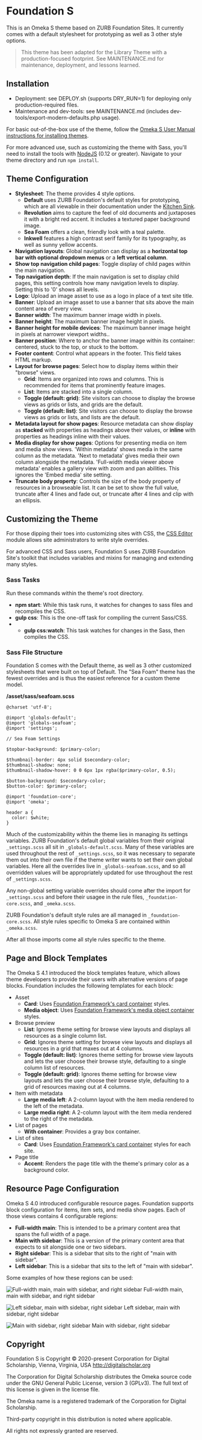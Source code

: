# Foundation S

This is an Omeka S theme based on ZURB Foundation Sites. It currently comes with a default stylesheet for prototyping as well as 3 other style options.


> This theme has been adapted for the Library Theme with a production-focused footprint.
> See MAINTENANCE.md for maintenance, deployment, and lessons learned.

## Installation

- Deployment: see DEPLOY.sh (supports DRY_RUN=1) for deploying only production-required files.
- Maintenance and dev-tools: see MAINTENANCE.md (includes dev-tools/export-modern-defaults.php usage).

For basic out-of-the-box use of the theme, follow the [Omeka S User Manual instructions for installing themes](https://omeka.org/s/docs/user-manual/sites/site_theme/#installing-themes).

For more advanced use, such as customizing the theme with Sass, you'll need to install the tools with [NodeJS](https://nodejs.org/en/) (0.12 or greater). Navigate to your theme directory and run `npm install`.

## Theme Configuration

* **Stylesheet**: The theme provides 4 style options.
  * **Default** uses ZURB Foundation's default styles for prototyping, which are all viewable in their documentation under the [Kitchen Sink](https://get.foundation/sites/docs/kitchen-sink.html).
  * **Revolution** aims to capture the feel of old documents and juxtaposes it with a bright red accent. It includes a textured paper background image.
  * **Sea Foam** offers a clean, friendly look with a teal palette.
  * **Inkwell** features a high contrast serif family for its typography, as well as sunny yellow accents.
* **Navigation layouts**: Global navigation can display as a **horizontal top bar with optional dropdown menus** or a **left vertical column**.
* **Show top navigation child pages**: Toggle display of child pages within the main navigation.
* **Top navigation depth**: If the main navigation is set to display child pages, this setting controls how many navigation levels to display. Setting this to '0' shows all levels.
* **Logo**: Upload an image asset to use as a logo in place of a text site title.
* **Banner**: Upload an image asset to use a banner that sits above the main content area of every view.
* **Banner width**: The maximum banner image width in pixels.
* **Banner height**: The maximum banner image height in pixels.
* **Banner height for mobile devices**: The maximum banner image height in pixels at narrower viewport widths..
* **Banner position**: Where to anchor the banner image within its container: centered, stuck to the top, or stuck to the bottom.
* **Footer content**: Control what appears in the footer. This field takes HTML markup.
* **Layout for browse pages**: Select how to display items within their "browse" views.
  * **Grid**: Items are organized into rows and columns. This is recommended for items that prominently feature images.
  * **List**: Items are stacked into a single column.
  * **Toggle (default: grid)**: Site visitors can choose to display the browse views as grids or lists, and grids are the default.
  * **Toggle (default: list)**: Site visitors can choose to display the browse views as grids or lists, and lists are the default.
* **Metadata layout for show pages**: Resource metadata can show display as **stacked** with properties as headings above their values, or **inline** with properties as headings inline with their values.
* **Media display for show pages**: Options for presenting media on item and media show views. 'Within metadata' shows media in the same column as the metadata. 'Next to metadata' gives media their own column alongside the metadata. 'Full-width media viewer above metadata' enables a gallery view with zoom and pan abilities. This ignores the 'Embed media' site setting.
* **Truncate body property**: Controls the size of the body property of resources in a browseable list. It can be set to show the full value, truncate after 4 lines and fade out, or truncate after 4 lines and clip with an ellipsis.

## Customizing the Theme

For those dipping their toes into customizing sites with CSS, the [CSS Editor](https://omeka.org/s/modules/CSSEditor/) module allows site administrators to write style overrides.

For advanced CSS and Sass users, Foundation S uses ZURB Foundation Site's toolkit that includes variables and mixins for managing and extending many styles.

### Sass Tasks

Run these commands within the theme's root directory.

* **npm start**: While this task runs, it watches for changes to sass files and recompiles the CSS.
* **gulp css**: This is the one-off task for compiling the current Sass/CSS.
* * **gulp css:watch**: This task watches for changes in the Sass, then compiles the CSS.

### Sass File Structure

Foundation S comes with the Default theme, as well as 3 other customized stylesheets that were built on top of Default. The "Sea Foam" theme has the fewest overrides and is thus the easiest reference for a custom theme model.

**/asset/sass/seafoam.scss**

```
@charset 'utf-8';

@import 'globals-default';
@import 'globals-seafoam';
@import 'settings';

// Sea Foam Settings

$topbar-background: $primary-color;

$thumbnail-border: 4px solid $secondary-color;
$thumbnail-shadow: none;
$thumbnail-shadow-hover: 0 0 6px 1px rgba($primary-color, 0.5);

$button-background: $secondary-color;
$button-color: $primary-color;

@import 'foundation-core';
@import 'omeka';

header a {
  color: $white;
}
```

Much of the customizability within the theme lies in managing its settings variables. ZURB Foundation's default global variables from their original `_settings.scss` all sit in `_globals-default.scss`. Many of these variables are used throughout the rest of `_settings.scss`, so it was necessary to separate them out into their own file if the theme writer wants to set their own global variables. Here all the overrides live in `_globals-seafoam.scss`, and so all overridden values will be appropriately updated for use throughout the rest of `_settings.scss`.

Any non-global setting variable overrides should come after the import for `_settings.scss` and before their usagee in the rule files, `_foundation-core.scss`, and `_omeka.scss`.

ZURB Foundation's default style rules are all managed in `_foundation-core.scss`. All style rules specific to Omeka S are contained within `_omeka.scss`.

After all those imports come all style rules specific to the theme.

## Page and Block Templates

The Omeka S 4.1 introduced the block templates feature, which allows theme developers to provide their users with alternative versions of page blocks. Foundation includes the following templates for each block:

* Asset
  * **Card**: Uses [Foundation Framework's card container](https://get.foundation/sites/docs/card.html) styles.
  * **Media object**: Uses [Foundation Framework's media object container](https://get.foundation/sites/docs/media-object.html) styles.
* Browse preview
  * **List**: Ignores theme setting for browse view layouts and displays all resources as a single column list.
  * **Grid**: Ignores theme setting for browse view layouts and displays all resources in a grid that maxes out at 4 columns.
  * **Toggle (default: list)**: Ignores theme setting for browse view layouts and lets the user choose their browse style, defaulting to a single column list of resources.
  * **Toggle (default: grid)**: Ignores theme setting for browse view layouts and lets the user choose their browse style, defaulting to a grid of resources maxing out at 4 columns.
* Item with metadata
  * **Large media left**: A 2-column layout with the item media rendered to the left of the metadata.
  * **Large media right**: A 2-column layout with the item media rendered to the right of the metadata.
* List of pages
  * **With container**: Provides a gray box container.
* List of sites
  * **Card**: Uses [Foundation Framework's card container](https://get.foundation/sites/docs/card.html) styles for each site.
* Page title
  * **Accent**: Renders the page title with the theme's primary color as a background color.

## Resource Page Configuration

Omeka S 4.0 introduced configurable resource pages. Foundation supports block configuration for items, item sets, and media show pages. Each of those views contains 4 configurable regions:

* **Full-width main**: This is intended to be a primary content area that spans the full width of a page.
* **Main with sidebar**: This is a version of the primary content area that expects to sit alongside one or two sidebars.
* **Right sidebar**: This is a sidebar that sits to the right of "main with sidebar".
* **Left sidebar**: This is a sidebar that sits to the left of "main with sidebar".

Some examples of how these regions can be used:

![Full-width main, main with sidebar, and right sidebar](asset/img/full-main-right.jpg)
Full-width main, main with sidebar, and right sidebar

![Left sidebar,  main with sidebar, right sidebar](asset/img/left-main-right.jpg)
Left sidebar,  main with sidebar, right sidebar

![Main with sidebar, right sidebar](asset/img/main-right.jpg)
Main with sidebar, right sidebar

## Copyright
Foundation S is Copyright © 2020-present Corporation for Digital Scholarship, Vienna, Virginia, USA http://digitalscholar.org

The Corporation for Digital Scholarship distributes the Omeka source code
under the GNU General Public License, version 3 (GPLv3). The full text
of this license is given in the license file.

The Omeka name is a registered trademark of the Corporation for Digital Scholarship.

Third-party copyright in this distribution is noted where applicable.

All rights not expressly granted are reserved.
